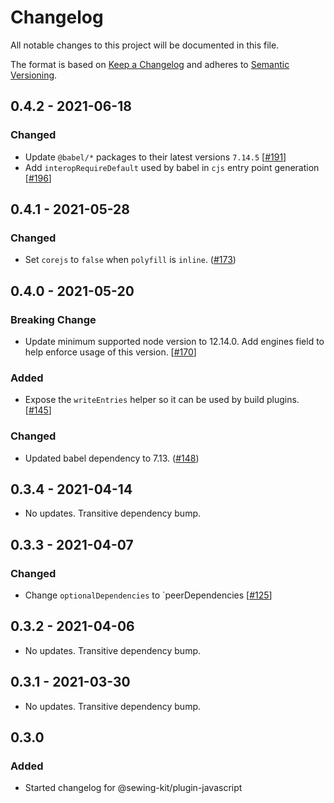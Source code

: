# Changelog

All notable changes to this project will be documented in this file.

The format is based on [Keep a Changelog](http://keepachangelog.com/en/1.0.0/)
and adheres to [Semantic Versioning](http://semver.org/spec/v2.0.0.html).

<!-- ## Unreleased -->

## 0.4.2 - 2021-06-18

### Changed

- Update `@babel/*` packages to their latest versions `7.14.5` [[#191](https://github.com/Shopify/sewing-kit-next/pull/191)]
- Add `interopRequireDefault` used by babel in `cjs` entry point generation [[#196](https://github.com/Shopify/sewing-kit-next/pull/196)]

## 0.4.1 - 2021-05-28

### Changed

- Set `corejs` to `false` when `polyfill` is `inline`. ([#173](https://github.com/Shopify/sewing-kit-next/pull/173))

## 0.4.0 - 2021-05-20

### Breaking Change

- Update minimum supported node version to 12.14.0. Add engines field to help enforce usage of this version. [[#170](https://github.com/Shopify/sewing-kit-next/pull/170)]

### Added

- Expose the `writeEntries` helper so it can be used by build plugins. [[#145](https://github.com/Shopify/sewing-kit-next/pull/145)]

### Changed

- Updated babel dependency to 7.13. ([#148](https://github.com/Shopify/sewing-kit-next/pull/148))

## 0.3.4 - 2021-04-14

- No updates. Transitive dependency bump.

## 0.3.3 - 2021-04-07

### Changed

- Change `optionalDependencies` to `peerDependencies [[#125](https://github.com/Shopify/sewing-kit-next/pull/125/files)]

## 0.3.2 - 2021-04-06

- No updates. Transitive dependency bump.

## 0.3.1 - 2021-03-30

- No updates. Transitive dependency bump.

## 0.3.0

### Added

- Started changelog for @sewing-kit/plugin-javascript
